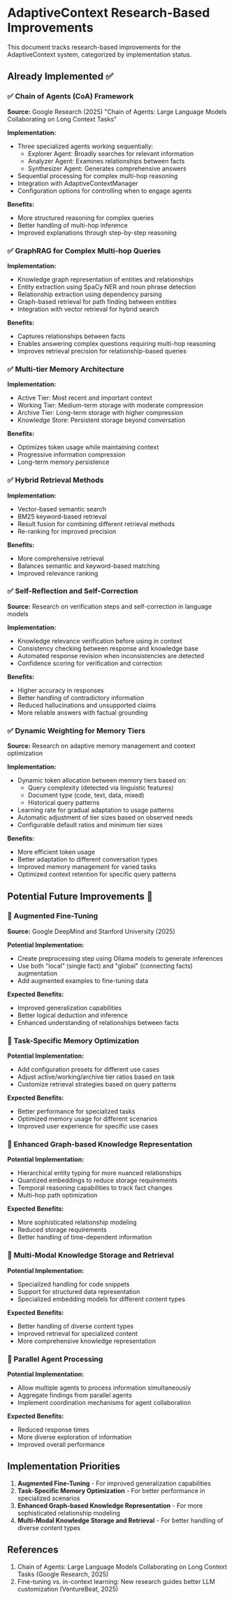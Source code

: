 # AdaptiveContext Research-Based Improvements

This document tracks research-based improvements for the AdaptiveContext system, categorized by implementation status.

## Already Implemented ✅

### ✅ Chain of Agents (CoA) Framework
**Source:** Google Research (2025) "Chain of Agents: Large Language Models Collaborating on Long Context Tasks"

**Implementation:**
- Three specialized agents working sequentially:
  - Explorer Agent: Broadly searches for relevant information
  - Analyzer Agent: Examines relationships between facts
  - Synthesizer Agent: Generates comprehensive answers
- Sequential processing for complex multi-hop reasoning
- Integration with AdaptiveContextManager
- Configuration options for controlling when to engage agents

**Benefits:**
- More structured reasoning for complex queries
- Better handling of multi-hop inference
- Improved explanations through step-by-step reasoning

### ✅ GraphRAG for Complex Multi-hop Queries
**Implementation:**
- Knowledge graph representation of entities and relationships
- Entity extraction using SpaCy NER and noun phrase detection
- Relationship extraction using dependency parsing
- Graph-based retrieval for path finding between entities
- Integration with vector retrieval for hybrid search

**Benefits:**
- Captures relationships between facts
- Enables answering complex questions requiring multi-hop reasoning
- Improves retrieval precision for relationship-based queries

### ✅ Multi-tier Memory Architecture
**Implementation:**
- Active Tier: Most recent and important context
- Working Tier: Medium-term storage with moderate compression
- Archive Tier: Long-term storage with higher compression
- Knowledge Store: Persistent storage beyond conversation

**Benefits:**
- Optimizes token usage while maintaining context
- Progressive information compression
- Long-term memory persistence

### ✅ Hybrid Retrieval Methods
**Implementation:**
- Vector-based semantic search
- BM25 keyword-based retrieval
- Result fusion for combining different retrieval methods
- Re-ranking for improved precision

**Benefits:**
- More comprehensive retrieval
- Balances semantic and keyword-based matching
- Improved relevance ranking

### ✅ Self-Reflection and Self-Correction
**Source:** Research on verification steps and self-correction in language models

**Implementation:**
- Knowledge relevance verification before using in context
- Consistency checking between response and knowledge base
- Automated response revision when inconsistencies are detected
- Confidence scoring for verification and correction

**Benefits:**
- Higher accuracy in responses
- Better handling of contradictory information
- Reduced hallucinations and unsupported claims
- More reliable answers with factual grounding

### ✅ Dynamic Weighting for Memory Tiers
**Source:** Research on adaptive memory management and context optimization

**Implementation:**
- Dynamic token allocation between memory tiers based on:
  - Query complexity (detected via linguistic features)
  - Document type (code, text, data, mixed)
  - Historical query patterns
- Learning rate for gradual adaptation to usage patterns
- Automatic adjustment of tier sizes based on observed needs
- Configurable default ratios and minimum tier sizes

**Benefits:**
- More efficient token usage
- Better adaptation to different conversation types
- Improved memory management for varied tasks
- Optimized context retention for specific query patterns

## Potential Future Improvements 🔲

### 🔲 Augmented Fine-Tuning
**Source:** Google DeepMind and Stanford University (2025)

**Potential Implementation:**
- Create preprocessing step using Ollama models to generate inferences
- Use both "local" (single fact) and "global" (connecting facts) augmentation
- Add augmented examples to fine-tuning data

**Expected Benefits:**
- Improved generalization capabilities
- Better logical deduction and inference
- Enhanced understanding of relationships between facts

### 🔲 Task-Specific Memory Optimization
**Potential Implementation:**
- Add configuration presets for different use cases
- Adjust active/working/archive tier ratios based on task
- Customize retrieval strategies based on query patterns

**Expected Benefits:**
- Better performance for specialized tasks
- Optimized memory usage for different scenarios
- Improved user experience for specific use cases

### 🔲 Enhanced Graph-based Knowledge Representation
**Potential Implementation:**
- Hierarchical entity typing for more nuanced relationships
- Quantized embeddings to reduce storage requirements
- Temporal reasoning capabilities to track fact changes
- Multi-hop path optimization

**Expected Benefits:**
- More sophisticated relationship modeling
- Reduced storage requirements
- Better handling of time-dependent information

### 🔲 Multi-Modal Knowledge Storage and Retrieval
**Potential Implementation:**
- Specialized handling for code snippets
- Support for structured data representation
- Specialized embedding models for different content types

**Expected Benefits:**
- Better handling of diverse content types
- Improved retrieval for specialized content
- More comprehensive knowledge representation

### 🔲 Parallel Agent Processing
**Potential Implementation:**
- Allow multiple agents to process information simultaneously
- Aggregate findings from parallel agents
- Implement coordination mechanisms for agent collaboration

**Expected Benefits:**
- Reduced response times
- More diverse exploration of information
- Improved overall performance

## Implementation Priorities

1. **Augmented Fine-Tuning** - For improved generalization capabilities
2. **Task-Specific Memory Optimization** - For better performance in specialized scenarios
3. **Enhanced Graph-based Knowledge Representation** - For more sophisticated relationship modeling
4. **Multi-Modal Knowledge Storage and Retrieval** - For better handling of diverse content types

## References

1. Chain of Agents: Large Language Models Collaborating on Long Context Tasks (Google Research, 2025)
2. Fine-tuning vs. in-context learning: New research guides better LLM customization (VentureBeat, 2025) 